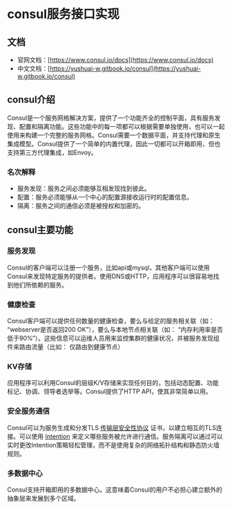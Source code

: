 # consul服务接口实现

## 文档

- 官网文档：[https://www.consul.io/docs](https://www.consul.io/docs)
- 中文文档：[https://yushuai-w.gitbook.io/consul](https://yushuai-w.gitbook.io/consul)

## consul介绍

Consul是一个服务网格解决方案，提供了一个功能齐全的控制平面，具有服务发现、配置和隔离功能。这些功能中的每一项都可以根据需要单独使用，也可以一起使用来构建一个完整的服务网格。Consul需要一个数据平面，并支持代理和原生集成模型。Consul提供了一个简单的内置代理，因此一切都可以开箱即用，但也支持第三方代理集成，如Envoy。 

### 名次解释

- 服务发现：服务之间必须能够互相发现找到彼此。
- 配置：服务必须能够从一个中心的配置源接收运行时的配置信息。
- 隔离：服务之间的通信必须是被授权和加密的。

## consul主要功能

### 服务发现
Consul的客户端可以注册一个服务，比如api或mysql，其他客户端可以使用Consul来发现特定服务的提供者。使用DNS或HTTP，应用程序可以很容易地找到他们所依赖的服务。
### 健康检查
Consul客户端可以提供任何数量的健康检查，要么与给定的服务相关联（如： “webserver是否返回200 OK”），要么与本地节点相关联（如： “内存利用率是否低于90%”）。这些信息可以运维人员用来监控集群的健康状况，并被服务发现组件来路由流量（比如： 仅路由到健康节点）
### KV存储
应用程序可以利用Consul的层级K/V存储来实现任何目的，包括动态配置、功能标记、协调、领导者选举等。Consul提供了HTTP API，使其非常简单以用。
### 安全服务通信
Consul可以为服务生成和分发TLS [传输层安全性协议](https://baike.baidu.com/item/TLS) 证书，以建立相互的TLS连接。可以使用 [Intention](https://www.consul.io/docs/connect/intentions) 来定义哪些服务被允许进行通信。服务隔离可以通过可以实时更改Intention策略轻松管理，而不是使用复杂的网络拓扑结构和静态防火墙规则。
### 多数据中心
Consul支持开箱即用的多数据中心。这意味着Consul的用户不必担心建立额外的抽象层来发展到多个区域。
